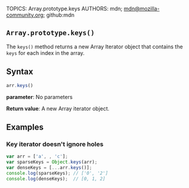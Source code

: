 TOPICS: Array.prototype.keys
AUTHORS: mdn; mdn@mozilla-community.org; github:mdn

## `Array.prototype.keys()`

The `keys()` method returns a new Array Iterator object that contains the `keys` for each index in
the array.

## Syntax

```javascript
arr.keys()
```

**parameter**: No parameters

**Return value**: A new Array iterator object.

## Examples

### Key iterator doesn't ignore holes

```javascript
var arr = ['a', , 'c'];
var sparseKeys = Object.keys(arr);
var denseKeys = [...arr.keys()];
console.log(sparseKeys); // ['0', '2']
console.log(denseKeys);  // [0, 1, 2]
```
